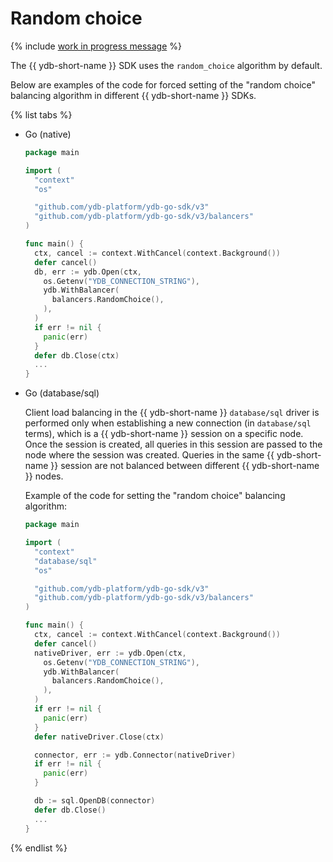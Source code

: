 # Random choice

{% include [work in progress message](_includes/addition.md) %}

The {{ ydb-short-name }} SDK uses the `random_choice` algorithm by default.

Below are examples of the code for forced setting of the "random choice" balancing algorithm in different {{ ydb-short-name }} SDKs.

{% list tabs %}

- Go (native)

   ```go
   package main

   import (
     "context"
     "os"

     "github.com/ydb-platform/ydb-go-sdk/v3"
     "github.com/ydb-platform/ydb-go-sdk/v3/balancers"
   )

   func main() {
     ctx, cancel := context.WithCancel(context.Background())
     defer cancel()
     db, err := ydb.Open(ctx,
       os.Getenv("YDB_CONNECTION_STRING"),
       ydb.WithBalancer(
         balancers.RandomChoice(),
       ),
     )
     if err != nil {
       panic(err)
     }
     defer db.Close(ctx)
     ...
   }
   ```

- Go (database/sql)

   Client load balancing in the {{ ydb-short-name }} `database/sql` driver is performed only when establishing a new connection (in `database/sql` terms), which is a {{ ydb-short-name }} session on a specific node. Once the session is created, all queries in this session are passed to the node where the session was created. Queries in the same {{ ydb-short-name }} session are not balanced between different {{ ydb-short-name }} nodes.

   Example of the code for setting the "random choice" balancing algorithm:
   ```go
   package main

   import (
     "context"
     "database/sql"
     "os"

     "github.com/ydb-platform/ydb-go-sdk/v3"
     "github.com/ydb-platform/ydb-go-sdk/v3/balancers"
   )

   func main() {
     ctx, cancel := context.WithCancel(context.Background())
     defer cancel()
     nativeDriver, err := ydb.Open(ctx,
       os.Getenv("YDB_CONNECTION_STRING"),
       ydb.WithBalancer(
         balancers.RandomChoice(),
       ),
     )
     if err != nil {
       panic(err)
     }
     defer nativeDriver.Close(ctx)

     connector, err := ydb.Connector(nativeDriver)
     if err != nil {
       panic(err)
     }

     db := sql.OpenDB(connector)
     defer db.Close()
     ...
   }
   ```

{% endlist %}